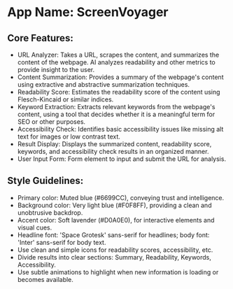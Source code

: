 # **App Name**: ScreenVoyager

## Core Features:

- URL Analyzer: Takes a URL, scrapes the content, and summarizes the content of the webpage. AI analyzes readability and other metrics to provide insight to the user.
- Content Summarization: Provides a summary of the webpage's content using extractive and abstractive summarization techniques.
- Readability Score: Estimates the readability score of the content using Flesch-Kincaid or similar indices.
- Keyword Extraction: Extracts relevant keywords from the webpage's content, using a tool that decides whether it is a meaningful term for SEO or other purposes.
- Accessibility Check: Identifies basic accessibility issues like missing alt text for images or low contrast text.
- Result Display: Displays the summarized content, readability score, keywords, and accessibility check results in an organized manner.
- User Input Form: Form element to input and submit the URL for analysis.

## Style Guidelines:

- Primary color: Muted blue (#6699CC), conveying trust and intelligence.
- Background color: Very light blue (#F0F8FF), providing a clean and unobtrusive backdrop.
- Accent color: Soft lavender (#D0A0E0), for interactive elements and visual cues.
- Headline font: 'Space Grotesk' sans-serif for headlines; body font: 'Inter' sans-serif for body text.
- Use clean and simple icons for readability scores, accessibility, etc.
- Divide results into clear sections: Summary, Readability, Keywords, Accessibility.
- Use subtle animations to highlight when new information is loading or becomes available.